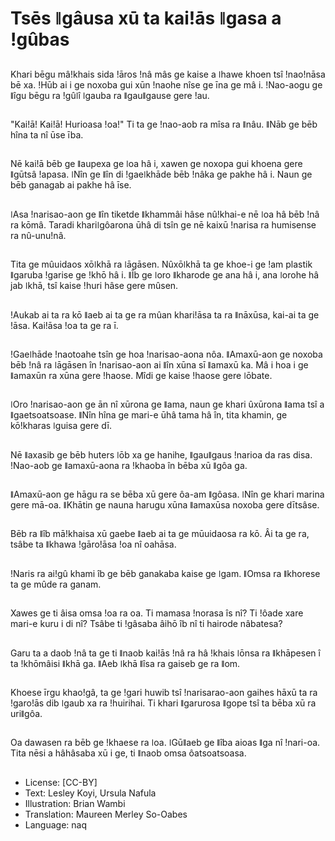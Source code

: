 # Tsēs ǁgâusa xū ta kaiǃās ǁgasa a ǃgûbas

##
Khari bēgu mâǃkhais sida ǃāros ǃnâ mâs ge kaise a ǀhawe khoen tsî ǃnaoǃnāsa bē xa. ǃHūb ai i ge noxoba gui xūn ǃnaohe nîse ge īna ge mâ i. ǃNao-aogu ge ǁîgu bēgu ra ǃgûǀî ǀgauba ra ǁgauǁgause gere ǃau.

##
"Kaiǃā! Kaiǃā! Hurioasa ǃoa!" Ti ta ge ǃnao-aob ra mîsa ra ǁnâu. ǁNāb ge bēb hîna ta nî ūse ība.

##
Nē kaiǃā bēb ge ǁaupexa ge ǀoa hâ i, xawen ge noxopa gui khoena gere ǁgūtsâ ǃapasa. ǀNîn ge ǁîn di ǃgaeǀkhāde bēb ǃnâka ge pakhe hâ i. Naun ge bēb ganagab ai pakhe hâ īse.

##
ǀAsa ǃnarisao-aon ge ǁîn tiketde ǁkhammâi hâse nûǃkhai-e nē ǀoa hâ bēb ǃnâ ra kōmâ. Taradi khariǀgôarona ūhâ di tsîn ge nē kaixū ǃnarisa ra humisense ra nû-unuǃnâ.

##
Tita ge mûuidaos xōǀkhā ra ǀāgāsen. Nûxōǀkhā ta ge khoe-i ge ǃam plastik ǁgaruba ǃgarise ge ǃkhō hâ i. ǁÎb ge ǀoro ǁkharode ge ana hâ i, ana ǀorohe hâ jab ǀkhā, tsî kaise ǃhuri hâse gere mûsen.

##
ǃAukab ai ta ra kō ǁaeb ai ta ge ra mûan khariǃāsa ta ra ǁnāxūsa, kai-ai ta ge ǃāsa. Kaiǃāsa ǃoa ta ge ra ī.

##
ǃGaeǀhāde ǃnaotoahe tsîn ge hoa ǃnarisao-aona nôa. ǁAmaxū-aon ge noxoba bēb ǃnâ ra ǀāgāsen în ǃnarisao-aon ai ǁîn xūna sī ǁamaxū ka. Mâ i hoa i ge ǁamaxūn ra xūna gere ǃhaose. Mîdi ge kaise ǃhaose gere ǀōbate.

##
ǀOro ǃnarisao-aon ge ān nî xūrona ge ǁama, naun ge khari ûxūrona ǁama tsî a ǁgaetsoatsoase. ǁNîn hîna ge mari-e ūhâ tama hâ în, tita khamin, ge kōǃkharas ǀguisa gere dī.

##
Nē ǁaxasib ge bēb huters ǀōb xa ge hanihe, ǁgauǁgaus ǃnarioa da ras disa. ǃNao-aob ge ǁamaxū-aona ra ǃkhaoba în bēba xū ǁgôa ga.

##
ǁAmaxū-aon ge hāgu ra se bēba xū gere ôa-am ǁgôasa. ǀNîn ge khari marina gere mā-oa. ǁKhātin ge nauna harugu xūna ǁamaxūsa noxoba gere dītsâse.

##
Bēb ra ǁîb māǃkhaisa xū gaebe ǁaeb ai ta ge mūuidaosa ra kō. Âi ta ge ra, tsâbe ta ǁkhawa ǃgāroǃāsa ǃoa nî oahāsa.

##
ǃNaris ra aiǃgû khami îb ge bēb ganakaba kaise ge ǀgam. ǁOmsa ra ǁkhorese ta ge mûde ra ganam.

##
Xawes ge ti âisa omsa ǃoa ra oa. Ti mamasa ǃnorasa îs nî? Ti ǃôade xare mari-e kuru i di nî? Tsâbe ti ǃgâsaba âihō îb nî ti hairode nâbatesa?

##
Garu ta a daob ǃnâ ta ge ti ǁnaob kaiǃās ǃnâ ra hâ ǃkhais ǀōnsa ra ǁkhāpesen î ta ǃkhōmâisi ǁkhā ga. ǁAeb ǀkhā ǁîsa ra gaiseb ge ra ǁom.

##
Khoese īrgu khaoǃgâ, ta ge ǃgari huwib tsî ǃnarisarao-aon gaihes hāxū ta ra ǃgaroǃās dib ǀgaub xa ra ǃhuirihai. Ti khari ǁgarurosa ǁgope tsî ta bēba xū ra uriǁgôa.

##
Oa dawasen ra bēb ge ǃkhaese ra ǀoa. ǀGūǁaeb ge ǁîba aioas ǁga nî ǃnari-oa. Tita nēsi a hâhâsaba xū i ge, ti ǁnaob omsa ôatsoatsoasa.

##
* License: [CC-BY]
* Text: Lesley Koyi, Ursula Nafula
* Illustration: Brian Wambi
* Translation: Maureen Merley So-Oabes
* Language: naq

